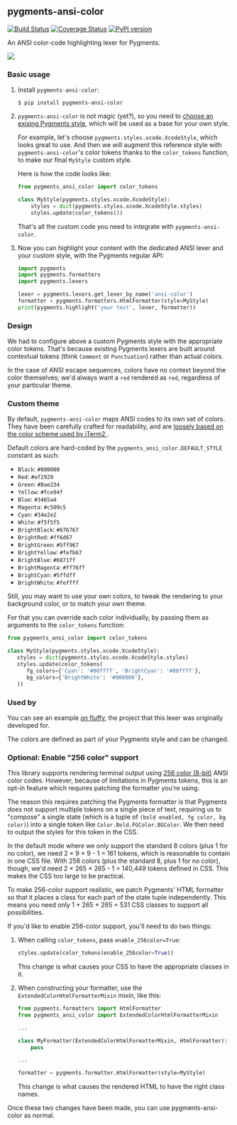 pygments-ansi-color
-------------------

[![Build Status](https://travis-ci.org/chriskuehl/pygments-ansi-color.svg?branch=master)](https://travis-ci.org/chriskuehl/pygments-ansi-color)
[![Coverage Status](https://coveralls.io/repos/github/chriskuehl/pygments-ansi-color/badge.svg?branch=master)](https://coveralls.io/github/chriskuehl/pygments-ansi-color?branch=master)
[![PyPI version](https://badge.fury.io/py/pygments-ansi-color.svg)](https://pypi.python.org/pypi/pygments-ansi-color)

An ANSI color-code highlighting lexer for Pygments.

![](https://i.fluffy.cc/nHPkL3gfBtj5Kt4H3RR51T9TJLh6rtv2.png)


### Basic usage

1. Install `pygments-ansi-color`:

   ```shell-session
   $ pip install pygments-ansi-color
   ```

2. `pygments-ansi-color` is not magic (yet?), so you need to [choose an exising
   Pygments style](https://pygments.org/styles/), which will be used as a base
   for your own style.

   For example, let's choose `pygments.styles.xcode.XcodeStyle`, which looks
   great to use. And then we will augment this reference style with
   `pygments-ansi-color`'s color tokens thanks to the `color_tokens` function,
   to make our final `MyStyle` custom style.

   Here is how the code looks like:

   ```python
   from pygments_ansi_color import color_tokens

   class MyStyle(pygments.styles.xcode.XcodeStyle):
       styles = dict(pygments.styles.xcode.XcodeStyle.styles)
       styles.update(color_tokens())
   ```

   That's all the custom code you need to integrate with `pygments-ansi-color`.

3. Now you can highlight your content with the dedicated ANSI lexer and your
   custom style, with the Pygments regular API:

   ```python
   import pygments
   import pygments.formatters
   import pygments.lexers

   lexer = pygments.lexers.get_lexer_by_name('ansi-color')
   formatter = pygments.formatters.HtmlFormatter(style=MyStyle)
   print(pygments.highlight('your text', lexer, formatter))
   ```

### Design

We had to configure above a custom Pygments style with the appropriate color
tokens. That's because existing Pygments lexers are built around contextual
tokens (think `Comment` or `Punctuation`) rather than actual colors.

In the case of ANSI escape sequences, colors have no context beyond the color
themselves; we'd always want a `red` rendered as `red`, regardless of your
particular theme.


### Custom theme

By default, `pygments-ansi-color` maps ANSI codes to its own set of colors.
They have been carefully crafted for readability, and are [loosely based on the
color scheme used by iTerm2
](https://github.com/chriskuehl/pygments-ansi-color/pull/27#discussion_r1113790011).

Default colors are hard-coded by the `pygments_ansi_color.DEFAULT_STYLE`
constant as such:
- `Black`: `#000000`
- `Red`: `#ef2929`
- `Green`: `#8ae234`
- `Yellow`: `#fce94f`
- `Blue`: `#3465a4`
- `Magenta`: `#c509c5`
- `Cyan`: `#34e2e2`
- `White`: `#f5f5f5`
- `BrightBlack`: `#676767`
- `BrightRed`: `#ff6d67`
- `BrightGreen`: `#5ff967`
- `BrightYellow`: `#fefb67`
- `BrightBlue`: `#6871ff`
- `BrightMagenta`: `#ff76ff`
- `BrightCyan`: `#5ffdff`
- `BrightWhite`: `#feffff`

Still, you may want to use your own colors, to tweak the rendering to your
background color, or to match your own theme.

For that you can override each color individually, by passing them as
arguments to the `color_tokens` function:

```python
from pygments_ansi_color import color_tokens

class MyStyle(pygments.styles.xcode.XcodeStyle):
   styles = dict(pygments.styles.xcode.XcodeStyle.styles)
   styles.update(color_tokens(
      fg_colors={'Cyan': '#00ffff', 'BrightCyan': '#00ffff'},
      bg_colors={'BrightWhite': '#000000'},
   ))
```


### Used by

You can see an example [on fluffy][fluffy-example], the project that this lexer
was originally developed for.

The colors are defined as part of your Pygments style and can be changed.


### Optional: Enable "256 color" support

This library supports rendering terminal output using [256 color
(8-bit)][256-color] ANSI color codes. However, because of limitations in
Pygments tokens, this is an opt-in feature which requires patching the
formatter you're using.

The reason this requires patching the Pygments formatter is that Pygments does
not support multiple tokens on a single piece of text, requiring us to
"compose" a single state (which is a tuple of `(bold enabled, fg color, bg
color)`) into a single token like `Color.Bold.FGColor.BGColor`. We then need to
output the styles for this token in the CSS.

In the default mode where we only support the standard 8 colors (plus 1 for no
color), we need 2 × 9 × 9 - 1 = 161 tokens, which is reasonable to contain in
one CSS file. With 256 colors (plus the standard 8, plus 1 for no color),
though, we'd need 2 × 265 × 265 - 1 = 140,449 tokens defined in CSS. This makes
the CSS too large to be practical.

To make 256-color support realistic, we patch Pygments' HTML formatter so that
it places a class for each part of the state tuple independently. This means
you need only 1 + 265 + 265 = 531 CSS classes to support all possibilities.

If you'd like to enable 256-color support, you'll need to do two things:

1. When calling `color_tokens`, pass `enable_256color=True`:

   ```python
   styles.update(color_tokens(enable_256color=True))
   ```

   This change is what causes your CSS to have the appropriate classes in it.

2. When constructing your formatter, use the `ExtendedColorHtmlFormatterMixin`
   mixin, like this:

   ```python
   from pygments.formatters import HtmlFormatter
   from pygments_ansi_color import ExtendedColorHtmlFormatterMixin

   ...

   class MyFormatter(ExtendedColorHtmlFormatterMixin, HtmlFormatter):
       pass

   ...

   formatter = pygments.formatter.HtmlFormatter(style=MyStyle)
   ```

   This change is what causes the rendered HTML to have the right class names.

Once these two changes have been made, you can use pygments-ansi-color as normal.


[fluffy-example]: https://i.fluffy.cc/3Gq7Fg86mv3dX30Qx9LHMWcKMqsQLCtd.html
[256-color]: https://en.wikipedia.org/wiki/ANSI_escape_code#8-bit
